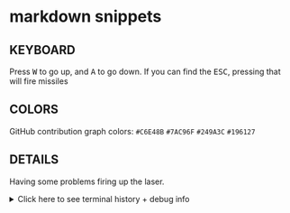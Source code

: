 # markdown snippets

## KEYBOARD

Press <kbd>W</kbd> to go up, and <kbd>A</kbd> to go down.
If you can find the <kbd>ESC</kbd>, pressing that will fire missiles


## COLORS

GitHub contribution graph colors: `#C6E48B` `#7AC96F` `#249A3C` `#196127`


## DETAILS

Having some problems firing up the laser.

<details>
<summary>Click here to see terminal history + debug info</summary>
<pre>
488 cd /opt/LLL/controller/laser/
489 vi LLLSDLaserControl.c
490 make
491 make install
492 ./sanity_check
493 ./configure -o test.cfg
494 vi test.cfg
495 vi ~/last_will_and_testament.txt
496 cat /proc/meminfo
497 ps -a -x -u
498 kill -9 2207
499 kill 2208
500 ps -a -x -u
501 touch /opt/LLL/run/ok
502 LLLSDLaserControl -ok1


## CENTER IMAGE

<div align="center">
<img src="https://octodex.github.com/images/dunetocat.png" width="200">
<p>This is some centered text.</p>
</div>


## SUB

<div align="center">
<img src="https://octodex.github.com/images/megacat-2.png" width="200"><br>
<sup><strong>Fig 1:</strong> Megatocat into action</sup>
</div>
View more octocats on the [Octodex](https://octodex.github.com/)!

## REFRENCE

- [2020-04-09-github-protips-tips-tricks-hacks-and-secrets-from-lee-reilly](https://github.blog/2020-04-09-github-protips-tips-tricks-hacks-and-secrets-from-lee-reilly/)